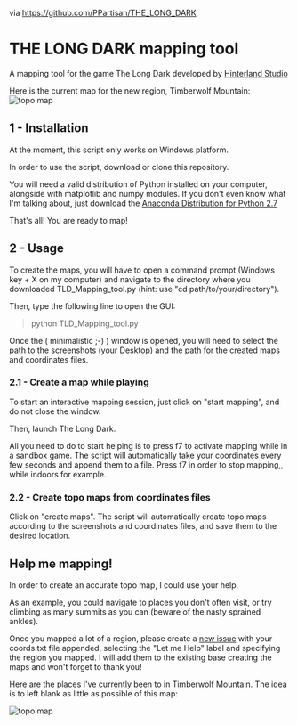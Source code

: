 via https://github.com/PPartisan/THE_LONG_DARK

# THE LONG DARK mapping tool
A mapping tool for the game The Long Dark developed by [Hinterland Studio](http://hinterlandgames.com/)

Here is the current map for the new region, Timberwolf Mountain:
![topo map](https://cloud.githubusercontent.com/assets/11873158/11914245/5bbb196c-a67b-11e5-91c9-811cbda68b3d.png "Timberwolf Mountain Topo Map")


## 1 - Installation

At the moment, this script only works on Windows platform.  

In order to use the script, download or clone this repository.  

You will need a valid distribution of Python installed on your computer, alongside with matplotlib and numpy modules. If you don't even know what I'm talking about, just download the [Anaconda Distribution for Python 2.7](https://www.continuum.io/downloads) 

That's all! You are ready to map!

## 2 - Usage

To create the maps, you will have to open a command prompt (Windows key + X on my computer) and navigate to the directory where you downloaded TLD_Mapping_tool.py (hint: use "cd path/to/your/directory").

Then, type the following line to open the GUI:
> python TLD_Mapping_tool.py

Once the ( minimalistic ;-) ) window is opened, you will need to select the path to the screenshots (your Desktop) and the path for the created maps and coordinates files.

### 2.1 - Create a map while playing

To start an interactive mapping session, just click on "start mapping", and do not close the window.

Then, launch The Long Dark.

 All you need to do to start helping is to press f7 to activate mapping while in a sandbox game. The script will automatically take your coordinates every few seconds and append them to a file. Press f7 in order to stop mapping,, while indoors for example.
 
### 2.2 - Create topo maps from coordinates files
 
 Click on "create maps". The script will automatically create topo maps according to the screenshots and coordinates files, and save them to the desired location.
 
 
## Help me mapping!

In order to create an accurate topo map, I could use your help.

As an example, you could navigate to places you don't often visit, or try climbing as many summits as you can (beware of the nasty sprained ankles).

Once you mapped a lot of a region, please create a [new issue](https://github.com/loicNorgeot/THE_LONG_DARK/issues) with your coords.txt file appended, selecting the "Let me Help" label and specifying the region you mapped. I will add them to the existing base creating the maps and won't forget to thank you!

Here are the places I've currently been to in Timberwolf Mountain. The idea is to left blank as little as possible of this map:

![topo map](https://cloud.githubusercontent.com/assets/11873158/11914246/5d3d57a0-a67b-11e5-80b3-11e970d5d4c1.png "Timberwolf Mountain Path Map")
